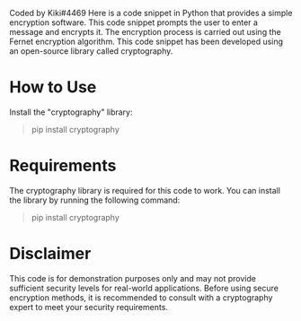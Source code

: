 Coded by Kiki#4469
Here is a code snippet in Python that provides a simple encryption software. This code snippet prompts the user to enter a message and encrypts it. The encryption process is carried out using the Fernet encryption algorithm. This code snippet has been developed using an open-source library called cryptography.

# **How to Use**
Install the "cryptography" library:
> pip install cryptography

# **Requirements**
The cryptography library is required for this code to work. You can install the library by running the following command:
> pip install cryptography

# **Disclaimer**
This code is for demonstration purposes only and may not provide sufficient security levels for real-world applications. Before using secure encryption methods, it is recommended to consult with a cryptography expert to meet your security requirements.
